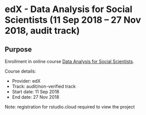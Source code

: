 # edX - Data Analysis for Social Scientists (11 Sep 2018 – 27 Nov 2018, audit track)

## Purpose
Enrollment in online course [Data Analysis for Social Scientists](https://www.edx.org/course/data-analysis-for-social-scientists-1).

Course details:
* Provider: edX
* Track: audit/non-verified track
* Start date: 11 Sep 2018
* End date: 27 Nov 2018

Note: registration for rstudio.cloud required to view the project
